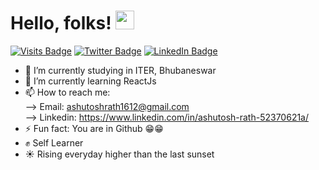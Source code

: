 <!-- ### Hi there 👋 -->
# Hello, folks! <img src="https://raw.githubusercontent.com/MartinHeinz/MartinHeinz/master/wave.gif" width="30px">

[![Visits Badge](https://badges.pufler.dev/visits/AshutoshRath1612/AshutoshRath1612)](https://github.com/AshutoshRath1612)
[![Twitter Badge](https://img.shields.io/badge/Twitter-Profile-informational?style=flat&logo=twitter&logoColor=white&color=1CA2F1)](https://twitter.com/iam_doomaf)
[![LinkedIn Badge](https://img.shields.io/badge/LinkedIn-Profile-informational?style=flat&logo=linkedin&logoColor=white&color=0D76A8)](https://www.linkedin.com/in/ashutosh-rath-52370621a/)


- 🔭 I’m currently studying in ITER, Bhubaneswar
- 🌱 I’m currently learning ReactJs
- 📫 How to reach me: <br> --> Email: ashutoshrath1612@gmail.com <br> --> Linkedin: https://www.linkedin.com/in/ashutosh-rath-52370621a/
- ⚡ Fun fact: You are in Github 😁😁
- ✊ Self Learner 
- ☀️ Rising everyday higher than the last sunset
<!--
**AshutoshRath1612/AshutoshRath1612** is a ✨ _special_ ✨ repository because its `README.md` (this file) appears on your GitHub profile.

Here are some ideas to get you started:

- 👯 I’m looking to collaborate on ...
- 🤔 I’m looking for help with ...
- 💬 Ask me about ...
- 😄 Pronouns: ...
-->
<!-- ![visitors](https://visitor-badge.glitch.me/badge?page_id=${AshutoshRath1612}.${https://github.com/AshutoshRath1612/AshutoshRath1612.git}) -->
